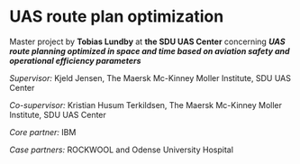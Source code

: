 # UAS route plan optimization
Master project by **Tobias Lundby** at **the SDU UAS Center** concerning **_UAS route planning optimized in space and time based on aviation safety and operational efficiency parameters_**

_Supervisor:_ Kjeld Jensen, The Maersk Mc-Kinney Moller Institute, SDU UAS Center

_Co-supervisor:_ Kristian Husum Terkildsen, The Maersk Mc-Kinney Moller Institute, SDU UAS Center

_Core partner:_ IBM

_Case partners:_ ROCKWOOL and Odense University Hospital
